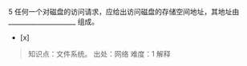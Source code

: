 5
任何一个对磁盘的访问请求，应给出访问磁盘的存储空间地址，其地址由_____________________ 组成。
- [x]  

> 知识点：文件系统。
> 出处：网络
> 难度：1
> 解释
